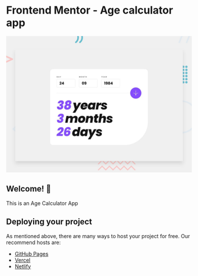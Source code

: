 # Frontend Mentor - Age calculator app

![Design preview for the Age calculator app coding challenge](./design/desktop-preview.jpg)

## Welcome! 👋

This is an Age Calculator App

## Deploying your project

As mentioned above, there are many ways to host your project for free. Our recommend hosts are:

- [GitHub Pages](https://pages.github.com/)
- [Vercel](https://vercel.com/)
- [Netlify](https://www.netlify.com/)

